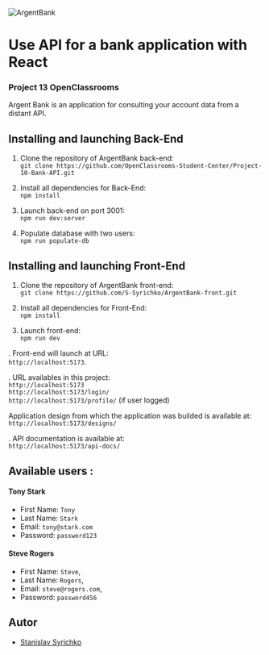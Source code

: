 ![ArgentBank](https://user.oc-static.com/upload/2020/08/14/1597410191519_image2.png)

# Use API for a bank application with React

### Project 13 OpenClassrooms

Argent Bank is an application for consulting your account data from a distant API.

## Installing and launching Back-End

1. Clone the repository of ArgentBank back-end:  
   `git clone https://github.com/OpenClassrooms-Student-Center/Project-10-Bank-API.git`

2. Install all dependencies for Back-End:  
   `npm install`

3. Launch back-end on port 3001:  
   `npm run dev:server`
4. Populate database with two users:  
   `npm run populate-db`

## Installing and launching Front-End

1. Clone the repository of ArgentBank front-end:  
   `git clone https://github.com/S-Syrichko/ArgentBank-front.git`

2. Install all dependencies for Front-End:  
   `npm install`

3. Launch front-end:  
   `npm run dev`

. Front-end will launch at URL:  
`http://localhost:5173`.

. URL availables in this project:  
 `http://localhost:5173`  
 `http://localhost:5173/login/`  
 `http://localhost:5173/profile/` (if user logged)

Application design from which the application was builded is available at:  
 `http://localhost:5173/designs/`

. API documentation is available at:  
 `http://localhost:5173/api-docs/`

## Available users :

#### Tony Stark

- First Name: `Tony`
- Last Name: `Stark`
- Email: `tony@stark.com`
- Password: `password123`

#### Steve Rogers

- First Name: `Steve`,
- Last Name: `Rogers`,
- Email: `steve@rogers.com`,
- Password: `password456`

## Autor

- [Stanislav Syrichko](https://github.com/S-Syrichko)
